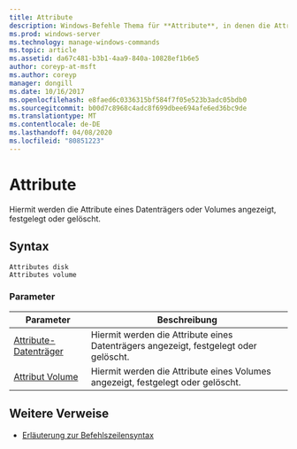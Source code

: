 ```yaml
---
title: Attribute
description: Windows-Befehle Thema für **Attribute**, in denen die Attribute eines Datenträgers oder Volumes angezeigt, festgelegt oder gelöscht werden.
ms.prod: windows-server
ms.technology: manage-windows-commands
ms.topic: article
ms.assetid: da67c481-b3b1-4aa9-840a-10828ef1b6e5
author: coreyp-at-msft
ms.author: coreyp
manager: dongill
ms.date: 10/16/2017
ms.openlocfilehash: e8faed6c0336315bf584f7f05e523b3adc05bdb0
ms.sourcegitcommit: b00d7c8968c4adc8f699dbee694afe6ed36bc9de
ms.translationtype: MT
ms.contentlocale: de-DE
ms.lasthandoff: 04/08/2020
ms.locfileid: "80851223"
---
```

# <a name="attributes"></a>Attribute

Hiermit werden die Attribute eines Datenträgers oder Volumes angezeigt, festgelegt oder gelöscht.

## <a name="syntax"></a>Syntax

```
Attributes disk
Attributes volume
```

### <a name="parameters"></a>Parameter

| Parameter | Beschreibung |
| --------- | ----------- |
| [Attribute-Datenträger](attributes-disk.md) | Hiermit werden die Attribute eines Datenträgers angezeigt, festgelegt oder gelöscht. |
| [Attribut Volume](attributes-volume.md) | Hiermit werden die Attribute eines Volumes angezeigt, festgelegt oder gelöscht. |

## <a name="additional-references"></a>Weitere Verweise

- [Erläuterung zur Befehlszeilensyntax](command-line-syntax-key.md)